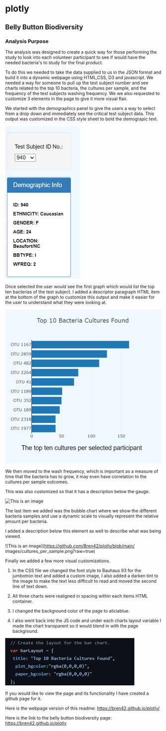 # plotly

## Belly Button Biodiversity 

### Analysis Purpose

The analysis was designed to create a quick way for those performing the study to look into each volunteer participant to see if would have the needed bacteria's to study for the final product. 

To do this we needed to take the data supplied to us in the JSON format and build it into a dynamic webpage using HTML,CSS, D3 and javascript. We needed a way for someone to pull up the test subject number and see charts related to the top 10 bacteria, the cultures per sample, and the frequency of the test subjects washing frequency. We we also requested to customize 3 elements in the page to give it more visual flair.

We started with the demographics panel to give the users a way to select from a drop down and immediately see the critical test subject data.
This output was customized in the CSS style sheet to bold the demograpic text.

![This is an image](https://github.com/Bren42/plotly/blob/main/images/demographics.png?raw=true)

Once selected the user would see the first graph which would list the top ten bacterias of the test subject.
I added a descriptor paragraph HTML item at the bottom of the graph to customize this output and make it easier for the user to understand what they were looking at.

![This is an image](https://github.com/Bren42/plotly/blob/main/images/top_ten.png?raw=true)

We then moved to the wash frequency, which is important as a measure of time that the bacteria has to grow, it may even have correlation to the cultures per sample outcomes. 

This was also customized so that it has a description below the gauge.

![This is an image](https://user-images.githubusercontent.com/105946959/193912872-3ab1bb86-a422-48a5-91f1-02ea190ea698.png)

The last item we added was the bubble chart where we show the different bacteria samples and use a dynamic scale to visually represent the relative amount per bacteria.

I added a description below this element as well to describe what was being viewed.

![This is an image](https://github.com/Bren42/plotly/blob/main/
images/cultures_per_sample.png?raw=true)

Finally we added a few more visual customizations. 

1. In the CSS file we changed the font style to Bauhaus 93 for the jumbotron text and added a custom image, I also added a darken tint to the image to make the text less difficult to read and moved the second line of text down.

2. All three charts were realigned in spacing within each items HTML container.

3. I changed the background color of the page to aliciablue.

4. I also went back into the JS code and under each charts layout variable I made the chart transparent so it would blend in with the page background.

![This is an image](https://github.com/Bren42/plotly/blob/main/images/transparent.png?raw=true)

If you would like to view the page and its functionality I have created a github page for it.

Here is the webpage version of this readme: https://bren42.github.io/plotly/

Here is the link to the belly button biodiversity page: https://bren42.github.io/plotly



